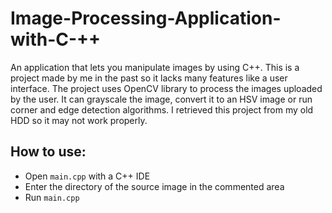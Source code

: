 # Image-Processing-Application-with-C-++
An application that lets you manipulate images by using C++. This is a project made by me in the past so it lacks many features like a user interface.
The project uses OpenCV library to process the images uploaded by the user. It can grayscale the image, convert it to an HSV image or run corner and edge detection algorithms.
I retrieved this project from my old HDD so it may not work properly.

## How to use:
- Open `main.cpp` with a C++ IDE
- Enter the directory of the source image in the commented area
- Run `main.cpp`
